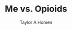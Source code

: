 ---
title: Me vs. Opioids
author: Taylor A Homen
photo_url: "/portraits/Taylor.jpg"
audio_url: "/audio/Taylor.m4a"
---